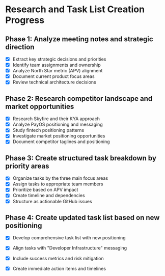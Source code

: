 # Research and Task List Creation Progress

## Phase 1: Analyze meeting notes and strategic direction
- [x] Extract key strategic decisions and priorities
- [x] Identify team assignments and ownership
- [x] Analyze North Star metric (APV) alignment
- [x] Document current product focus areas
- [x] Review technical architecture decisions

## Phase 2: Research competitor landscape and market opportunities
- [x] Research Skyfire and their KYA approach
- [x] Analyze PayOS positioning and messaging
- [x] Study fintech positioning patterns
- [x] Investigate market positioning opportunities
- [x] Document competitor taglines and positioning

## Phase 3: Create structured task breakdown by priority areas
- [x] Organize tasks by the three main focus areas
- [x] Assign tasks to appropriate team members
- [x] Prioritize based on APV impact
- [x] Create timeline and dependencies
- [x] Structure as actionable GitHub issues

## Phase 4: Create updated task list based on new positioning
- [x] Develop comprehensive task list with new positioning
- [x] Align tasks with "Developer Infrastructure" messaging
- [x] Include success metrics and risk mitigation
- [x] Create immediate action items and timelines

